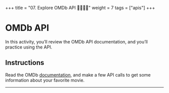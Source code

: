 +++
title = "07. Explore OMDb API 👩‍🎓👨‍🎓"
weight = 7
tags = ["apis"] 
+++

# OMDb API

In this activity, you’ll review the OMDb API documentation, and you’ll practice using the API.

## Instructions

Read the OMDb [documentation](http://www.omdbapi.com/), and make a few API calls to get some information about your favorite movie.

- - -
